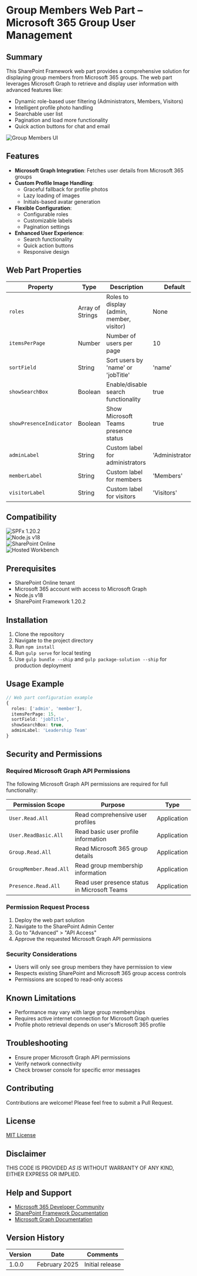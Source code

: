 # Group Members Web Part – Microsoft 365 Group User Management

## Summary

This SharePoint Framework web part provides a comprehensive solution for displaying group members from Microsoft 365 groups. The web part leverages Microsoft Graph to retrieve and display user information with advanced features like:

- Dynamic role-based user filtering (Administrators, Members, Visitors)
- Intelligent profile photo handling
- Searchable user list
- Pagination and load more functionality
- Quick action buttons for chat and email

![Group Members UI](./assets/GroupMembersUI.png)

## Features

- **Microsoft Graph Integration**: Fetches user details from Microsoft 365 groups
- **Custom Profile Image Handling**: 
  - Graceful fallback for profile photos
  - Lazy loading of images
  - Initials-based avatar generation
- **Flexible Configuration**: 
  - Configurable roles
  - Customizable labels
  - Pagination settings
- **Enhanced User Experience**:
  - Search functionality
  - Quick action buttons
  - Responsive design

## Web Part Properties

| Property | Type | Description | Default | Required |
|----------|------|-------------|---------|----------|
| `roles` | Array of Strings | Roles to display (admin, member, visitor) | None | Yes |
| `itemsPerPage` | Number | Number of users per page | 10 | No |
| `sortField` | String | Sort users by 'name' or 'jobTitle' | 'name' | No |
| `showSearchBox` | Boolean | Enable/disable search functionality | true | No |
| `showPresenceIndicator` | Boolean | Show Microsoft Teams presence status | true | No |
| `adminLabel` | String | Custom label for administrators | 'Administrators' | No |
| `memberLabel` | String | Custom label for members | 'Members' | No |
| `visitorLabel` | String | Custom label for visitors | 'Visitors' | No |

## Compatibility

![SPFx 1.20.2](https://img.shields.io/badge/SPFx-1.20.2-green.svg)  
![Node.js v18](https://img.shields.io/badge/Node.js-v18-green.svg)  
![SharePoint Online](https://img.shields.io/badge/SharePoint%20Online-Compatible-green.svg)  
![Hosted Workbench](https://img.shields.io/badge/Hosted%20Workbench-Compatible-green.svg)

## Prerequisites

- SharePoint Online tenant
- Microsoft 365 account with access to Microsoft Graph
- Node.js v18
- SharePoint Framework 1.20.2

## Installation

1. Clone the repository
2. Navigate to the project directory
3. Run `npm install`
4. Run `gulp serve` for local testing
5. Use `gulp bundle --ship` and `gulp package-solution --ship` for production deployment

## Usage Example

```typescript
// Web part configuration example
{
  roles: ['admin', 'member'],
  itemsPerPage: 15,
  sortField: 'jobTitle',
  showSearchBox: true,
  adminLabel: 'Leadership Team'
}
```

## Security and Permissions

### Required Microsoft Graph API Permissions

The following Microsoft Graph API permissions are required for full functionality:

| Permission Scope | Purpose | Type |
|-----------------|---------|------|
| `User.Read.All` | Read comprehensive user profiles | Application |
| `User.ReadBasic.All` | Read basic user profile information | Application |
| `Group.Read.All` | Read Microsoft 365 group details | Application |
| `GroupMember.Read.All` | Read group membership information | Application |
| `Presence.Read.All` | Read user presence status in Microsoft Teams | Application |

### Permission Request Process

1. Deploy the web part solution
2. Navigate to the SharePoint Admin Center
3. Go to "Advanced" > "API Access"
4. Approve the requested Microsoft Graph API permissions

### Security Considerations

- Users will only see group members they have permission to view
- Respects existing SharePoint and Microsoft 365 group access controls
- Permissions are scoped to read-only access

## Known Limitations

- Performance may vary with large group memberships
- Requires active internet connection for Microsoft Graph queries
- Profile photo retrieval depends on user's Microsoft 365 profile

## Troubleshooting

- Ensure proper Microsoft Graph API permissions
- Verify network connectivity
- Check browser console for specific error messages

## Contributing

Contributions are welcome! Please feel free to submit a Pull Request.

## License

[MIT License](LICENSE)

## Disclaimer

THIS CODE IS PROVIDED *AS IS* WITHOUT WARRANTY OF ANY KIND, EITHER EXPRESS OR IMPLIED.

## Help and Support

- [Microsoft 365 Developer Community](https://aka.ms/m365dev)
- [SharePoint Framework Documentation](https://docs.microsoft.com/sharepoint/dev/spfx/sharepoint-framework-overview)
- [Microsoft Graph Documentation](https://docs.microsoft.com/graph/overview)

## Version History

| Version | Date | Comments |
|---------|------|----------|
| 1.0.0 | February 2025 | Initial release |